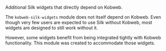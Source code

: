 Additional Silk widgets that directly depend on Kobweb.

The `kobweb-silk-widgets` module does not itself depend on Kobweb. Even though very few users are expected to use Silk
without Kobweb, most widgets are designed to still work without it.

However, some widgets benefit from being integrated tightly with Kobweb functionality. This module was created to
accommodate those widgets.
